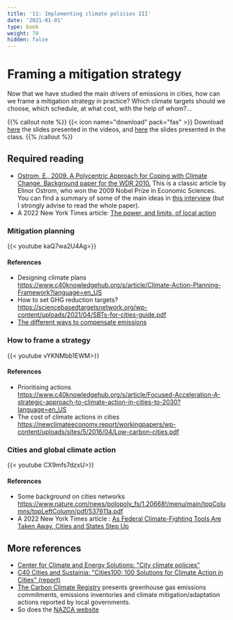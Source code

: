 ```yaml
---
title: '11: Implementing climate policies III'
date: '2021-01-01'
type: book
weight: 70
hidden: false
---
```

# Framing a mitigation strategy

<!--more-->

Now that we have studied the main drivers of emissions in cities, how can we frame a mitigation strategy in practice? Which climate targets should we choose, which schedule, at what cost, with the help of whom?...

{{% callout note %}}
{{< icon name="download" pack="fas" >}} Download [here](http://www.centre-cired.fr/wp-content/uploads/2021/10/course-mitigation.pdf) the slides presented in the videos, and [here](https://www.centre-cired.fr/wp-content/uploads/2022/11/slides-en-plus-cours-11.pdf) the slides presented in the class.
{{% /callout %}}

## Required reading

- [Ostrom, E., 2009. A Polycentric Approach for Coping with Climate Change. Background paper for the WDR 2010.](https://documents.worldbank.org/en/publication/documents-reports/documentdetail/480171468315567893/a-polycentric-approach-for-coping-with-climate-change) This is a classic article by Elinor Ostrom, who won the 2009 Nobel Prize in Economic Sciences. You can find a summary of some of the main ideas in [this interview](https://www.thenewhumanitarian.org/feature/2012/04/25/interview-nobel-prize-winner-elinor-ostrom-climate-change) (but I strongly advise to read the whole paper). 
- A 2022 New York Times article: [The power, and limits, of local action](https://www.nytimes.com/2022/07/08/climate/local-climate-action.html)

### Mitigation planning
{{< youtube kaQ7wa2U4Ag>}}

#### References
- Designing climate plans https://www.c40knowledgehub.org/s/article/Climate-Action-Planning-Framework?language=en_US
- How to set GHG reduction targets? https://sciencebasedtargetsnetwork.org/wp-content/uploads/2021/04/SBTs-for-cities-guide.pdf
- [The different ways to compensate emissions](https://www.c40knowledgehub.org/s/article/Defining-carbon-neutrality-for-cities-and-managing-residual-emissions-Cities-perspective-and-guidance?language=en_US)

### How to frame a strategy
{{< youtube vYKNMbb1EWM>}}

#### References
- Prioritising actions https://www.c40knowledgehub.org/s/article/Focused-Acceleration-A-strategic-approach-to-climate-action-in-cities-to-2030?language=en_US
- The cost of climate actions in cities https://newclimateeconomy.report/workingpapers/wp-content/uploads/sites/5/2016/04/Low-carbon-cities.pdf
 

### Cities and global climate action
{{< youtube CX9mfs7dzxU>}}

#### References
- Some background on cities networks https://www.nature.com/news/polopoly_fs/1.20668!/menu/main/topColumns/topLeftColumn/pdf/537611a.pdf
- A 2022 New York Times article : [As Federal Climate-Fighting Tools Are Taken Away, Cities and States Step Up](https://www.nytimes.com/2022/07/01/climate/climate-policies-cities-states-local.html)

## More references
- [Center for Climate and Energy Solutions: "City climate policies"](https://www.c2es.org/content/city-climate-policy/)
- [C40 Cities and Sustainia: "Cities100: 100 Solutions for Climate Action in Cities" (report)](https://www.climaterealityproject.org/sites/climaterealityproject.org/files/CITIES100_2016.pdf)
- [The Carbon Climate Registry](http://carbonn.org/climateregistry/) presents greenhouse gas emissions commitments, emissions inventories and climate mitigation/adaptation actions reported by local governments. 
- So does the [NAZCA website](https://climateaction.unfccc.int/)


